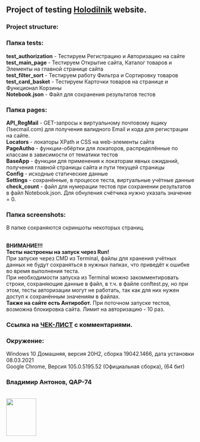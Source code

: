 ## Project of testing <a href = "https://samara.holodilnik.ru/" target="_blank">Holodilnik</a> website.
### Project structure:

### Папка tests:

<strong>test_authorization</strong> - Тестируем Регистрацию и Авторизацию на сайте
<br><strong>test_main_page</strong> - Тестируем Открытие сайта, Каталог товаров и Элементы на главной странице сайта
<br><strong>test_filter_sort</strong> - Тестируем работу Фильтра и Сортировку товаров
<br><strong>test_card_basket</strong> - Тестируем Карточки товаров на странице и Функционал Корзины
<br><strong>Notebook.json</strong> - Файл для сохранения результатов тестов

### Папка pages:

<strong>API_RegMail</strong> - GET-запросы к виртуальному почтовому ящику (1secmail.com) для получения валидного Email и кода для регистрации на сайте.
<br><strong>Locators</strong> - локаторы XPath и CSS на web-элементы сайта
<br><strong>PageAutho</strong> - функции-обёртки для локаторов, распределённые по классам в зависимости от тематики тестов
<br><strong>BaseApp</strong> - функции для применения к локаторам явных ожиданий, получения главной страницы сайта и пути текущей страницы
<br><strong>Config</strong> - исходные статические данные
<br><strong>Settings</strong> - сохранённые, в процессе теста, виртуальные учётные данные
<br><strong>check_count</strong> - файл для нумерации тестов при сохранении результатов в файл Notebook.json. Для обнуления счётчика нужно указать значение = 0.


### Папка screenshots:
В папке сохраняются скриншоты некоторых страниц.

  
<br><strong>ВНИМАНИЕ!!!
<br>Тесты настроены на запуск через Run!</strong>
<br>При запуске через CMD из Terminal, файлы для хранения учётных данных не будут сохраняться в нужных папках,
что приведёт к ошибке во время выполнения теста.
<br>При необходимости запуска из Terminal можно закомментировать строки, сохраняющие данные в файл, в т.ч. в файле conftest.py, но при этом, тесты авторизации могут не работать, так как для них нужен доступ к сохранённым значениям в файлах.
<br><strong>Также на сайте есть Антиробот.</strong> При поточном запуске тестов, возможна блокировка сайта. Лимит на авторизацию - 10 раз.


### Ссылка на <a href = "https://docs.google.com/spreadsheets/d/1rvkus04rJtl0khkaxSrmquCr4JAlLedy/edit?usp=sharing&ouid=113320492480885390471&rtpof=true&sd=true" target="_blank">ЧЕК-ЛИСТ</a> с комментариями.

### Окружение:
Windows 10 Домашняя, версия 20H2, сборка 19042.1466, дата установки 08.03.2021
<br>Google Chrome, Версия 105.0.5195.52 (Официальная сборка), (64 бит)

### Владимир Антонов, QAP-74


<br><img src="https://i.pinimg.com/564x/ff/cd/a1/ffcda1ddf83fe41924b1481d0ad1ccee.jpg" width="80" height="100">
 
